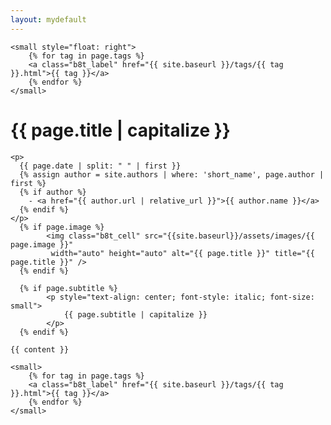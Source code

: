 ```yaml
---
layout: mydefault
---
```

    <small style="float: right">
        {% for tag in page.tags %}
        <a class="b8t_label" href="{{ site.baseurl }}/tags/{{ tag }}.html">{{ tag }}</a>
        {% endfor %}
    </small>
   <h1>{{ page.title | capitalize }}</h1>

    <p>
      {{ page.date | split: " " | first }}
      {% assign author = site.authors | where: 'short_name', page.author | first %}
      {% if author %}
        - <a href="{{ author.url | relative_url }}">{{ author.name }}</a>
      {% endif %}
    </p>
      {% if page.image %}
            <img class="b8t_cell" src="{{site.baseurl}}/assets/images/{{ page.image }}"
             width="auto" height="auto" alt="{{ page.title }}" title="{{ page.title }}" /> 
      {% endif %}

      {% if page.subtitle %}
            <p style="text-align: center; font-style: italic; font-size: small">
                {{ page.subtitle | capitalize }}
            </p> 
      {% endif %}

    {{ content }}

    <small>
        {% for tag in page.tags %}
        <a class="b8t_label" href="{{ site.baseurl }}/tags/{{ tag }}.html">{{ tag }}</a>
        {% endfor %}
    </small>
